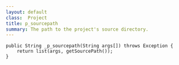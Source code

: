 ```yaml
---
layout: default
class: 	Project
title: p_sourcepath
summary: The path to the project's source directory.
---
```


	public String _p_sourcepath(String args[]) throws Exception {
		return list(args, getSourcePath());
	}

